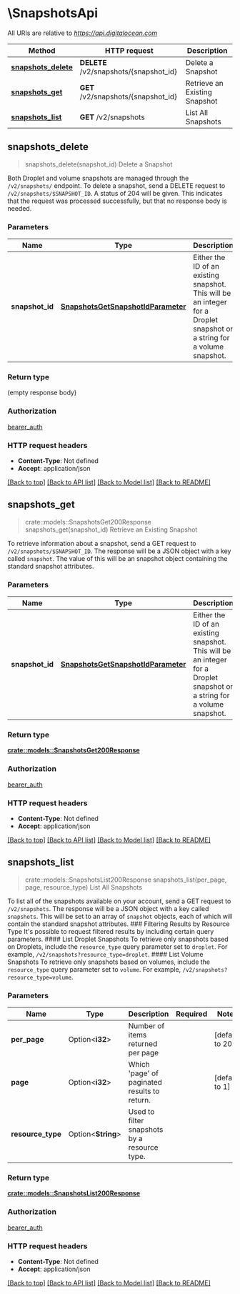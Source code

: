 # \SnapshotsApi

All URIs are relative to *https://api.digitalocean.com*

Method | HTTP request | Description
------------- | ------------- | -------------
[**snapshots_delete**](SnapshotsApi.md#snapshots_delete) | **DELETE** /v2/snapshots/{snapshot_id} | Delete a Snapshot
[**snapshots_get**](SnapshotsApi.md#snapshots_get) | **GET** /v2/snapshots/{snapshot_id} | Retrieve an Existing Snapshot
[**snapshots_list**](SnapshotsApi.md#snapshots_list) | **GET** /v2/snapshots | List All Snapshots



## snapshots_delete

> snapshots_delete(snapshot_id)
Delete a Snapshot

Both Droplet and volume snapshots are managed through the `/v2/snapshots/` endpoint. To delete a snapshot, send a DELETE request to `/v2/snapshots/$SNAPSHOT_ID`.  A status of 204 will be given. This indicates that the request was processed successfully, but that no response body is needed. 

### Parameters


Name | Type | Description  | Required | Notes
------------- | ------------- | ------------- | ------------- | -------------
**snapshot_id** | [**SnapshotsGetSnapshotIdParameter**](.md) | Either the ID of an existing snapshot. This will be an integer for a Droplet snapshot or a string for a volume snapshot. | [required] |

### Return type

 (empty response body)

### Authorization

[bearer_auth](../README.md#bearer_auth)

### HTTP request headers

- **Content-Type**: Not defined
- **Accept**: application/json

[[Back to top]](#) [[Back to API list]](../README.md#documentation-for-api-endpoints) [[Back to Model list]](../README.md#documentation-for-models) [[Back to README]](../README.md)


## snapshots_get

> crate::models::SnapshotsGet200Response snapshots_get(snapshot_id)
Retrieve an Existing Snapshot

To retrieve information about a snapshot, send a GET request to `/v2/snapshots/$SNAPSHOT_ID`.  The response will be a JSON object with a key called `snapshot`. The value of this will be an snapshot object containing the standard snapshot attributes. 

### Parameters


Name | Type | Description  | Required | Notes
------------- | ------------- | ------------- | ------------- | -------------
**snapshot_id** | [**SnapshotsGetSnapshotIdParameter**](.md) | Either the ID of an existing snapshot. This will be an integer for a Droplet snapshot or a string for a volume snapshot. | [required] |

### Return type

[**crate::models::SnapshotsGet200Response**](snapshots_get_200_response.md)

### Authorization

[bearer_auth](../README.md#bearer_auth)

### HTTP request headers

- **Content-Type**: Not defined
- **Accept**: application/json

[[Back to top]](#) [[Back to API list]](../README.md#documentation-for-api-endpoints) [[Back to Model list]](../README.md#documentation-for-models) [[Back to README]](../README.md)


## snapshots_list

> crate::models::SnapshotsList200Response snapshots_list(per_page, page, resource_type)
List All Snapshots

To list all of the snapshots available on your account, send a GET request to `/v2/snapshots`.  The response will be a JSON object with a key called `snapshots`. This will be set to an array of `snapshot` objects, each of which will contain the standard snapshot attributes.  ### Filtering Results by Resource Type  It's possible to request filtered results by including certain query parameters.  #### List Droplet Snapshots  To retrieve only snapshots based on Droplets, include the `resource_type` query parameter set to `droplet`. For example, `/v2/snapshots?resource_type=droplet`.  #### List Volume Snapshots  To retrieve only snapshots based on volumes, include the `resource_type` query parameter set to `volume`. For example, `/v2/snapshots?resource_type=volume`. 

### Parameters


Name | Type | Description  | Required | Notes
------------- | ------------- | ------------- | ------------- | -------------
**per_page** | Option<**i32**> | Number of items returned per page |  |[default to 20]
**page** | Option<**i32**> | Which 'page' of paginated results to return. |  |[default to 1]
**resource_type** | Option<**String**> | Used to filter snapshots by a resource type. |  |

### Return type

[**crate::models::SnapshotsList200Response**](snapshots_list_200_response.md)

### Authorization

[bearer_auth](../README.md#bearer_auth)

### HTTP request headers

- **Content-Type**: Not defined
- **Accept**: application/json

[[Back to top]](#) [[Back to API list]](../README.md#documentation-for-api-endpoints) [[Back to Model list]](../README.md#documentation-for-models) [[Back to README]](../README.md)

